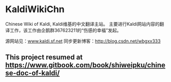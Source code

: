 KaldiWikiChn
============

Chinese Wiki of Kaldi, Kaldi维基的中文翻译主站。
主要进行Kaldi网站内容的翻译工作，该工作由企鹅群367623211的“伤感的幸福”发起。

源网站见：www.kaldi.sf.net
同步更新博客：http://blog.csdn.net/wbgxx333

## This project resumed at https://www.gitbook.com/book/shiweipku/chinese-doc-of-kaldi/
